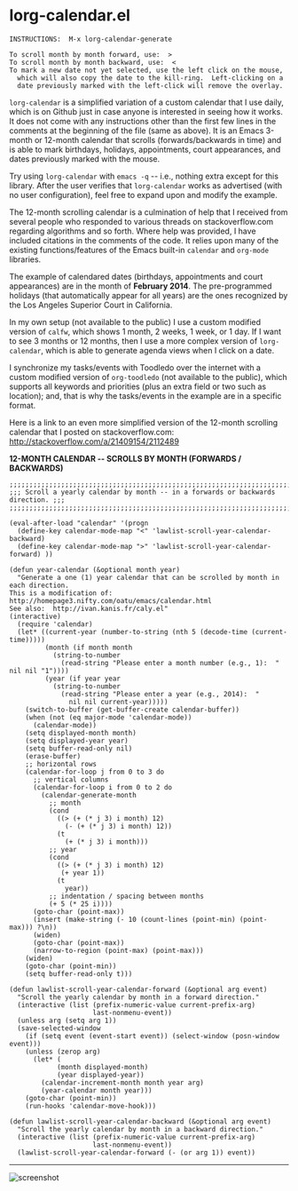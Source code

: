 lorg-calendar.el
================

    INSTRUCTIONS:  M-x lorg-calendar-generate

    To scroll month by month forward, use:  >
    To scroll month by month backward, use:  <
    To mark a new date not yet selected, use the left click on the mouse,
      which will also copy the date to the kill-ring.  Left-clicking on a
      date previously marked with the left-click will remove the overlay.

`lorg-calendar` is a simplified variation of a custom calendar that I use daily, which is on Github just in case anyone is interested in seeing how it works.  It does not come with any instructions other than the first few lines in the comments at the beginning of the file (same as above).  It is an Emacs 3-month or 12-month calendar that scrolls (forwards/backwards in time) and is able to mark birthdays, holidays, appointments, court appearances, and dates previously marked with the mouse.

Try using `lorg-calendar` with `emacs -q` -- i.e., nothing extra except for this library.  After the user verifies that `lorg-calendar` works as advertised (with no user configuration), feel free to expand upon and modify the example.

The 12-month scrolling calendar is a culmination of help that I received from several people who responded to various threads on stackoverflow.com regarding algorithms and so forth.  Where help was provided, I have included citations in the comments of the code.  It relies upon many of the existing functions/features of the Emacs built-in `calendar` and `org-mode` libraries.

The example of calendared dates (birthdays, appointments and court appearances) are in the month of **February 2014**.  The pre-programmed holidays (that automatically appear for all years) are the ones recognized by the Los Angeles Superior Court in California.

In my own setup (not available to the public) I use a custom modified version of `calfw`, which shows 1 month, 2 weeks, 1 week, or 1 day.  If I want to see 3 months or 12 months, then I use a more complex version of `lorg-calendar`, which is able to generate agenda views when I click on a date.

I synchronize my tasks/events with Toodledo over the internet with a custom modified version of `org-toodledo` (not available to the public), which supports all keywords and priorities (plus an extra field or two such as location); and, that is why the tasks/events in the example are in a specific format.

Here is a link to an even more simplified version of the 12-month scrolling calendar that I posted on stackoverflow.com:  http://stackoverflow.com/a/21409154/2112489

**12-MONTH CALENDAR -- SCROLLS BY MONTH (FORWARDS / BACKWARDS)**

    ;;;;;;;;;;;;;;;;;;;;;;;;;;;;;;;;;;;;;;;;;;;;;;;;;;;;;;;;;;;;;;;;;;;;;;;;;;;;;;;;;;
    ;;; Scroll a yearly calendar by month -- in a forwards or backwards direction. ;;;
    ;;;;;;;;;;;;;;;;;;;;;;;;;;;;;;;;;;;;;;;;;;;;;;;;;;;;;;;;;;;;;;;;;;;;;;;;;;;;;;;;;;

    (eval-after-load "calendar" '(progn
      (define-key calendar-mode-map "<" 'lawlist-scroll-year-calendar-backward)
      (define-key calendar-mode-map ">" 'lawlist-scroll-year-calendar-forward) ))

    (defun year-calendar (&optional month year)
      "Generate a one (1) year calendar that can be scrolled by month in each direction.
    This is a modification of:  http://homepage3.nifty.com/oatu/emacs/calendar.html
    See also:  http://ivan.kanis.fr/caly.el"
    (interactive)
      (require 'calendar)
      (let* ((current-year (number-to-string (nth 5 (decode-time (current-time)))))
             (month (if month month
               (string-to-number
                 (read-string "Please enter a month number (e.g., 1):  " nil nil "1"))))
             (year (if year year
               (string-to-number
                 (read-string "Please enter a year (e.g., 2014):  "
                   nil nil current-year)))))
        (switch-to-buffer (get-buffer-create calendar-buffer))
        (when (not (eq major-mode 'calendar-mode))
          (calendar-mode))
        (setq displayed-month month)
        (setq displayed-year year)
        (setq buffer-read-only nil)
        (erase-buffer)
        ;; horizontal rows
        (calendar-for-loop j from 0 to 3 do
          ;; vertical columns
          (calendar-for-loop i from 0 to 2 do
            (calendar-generate-month
              ;; month
              (cond
                ((> (+ (* j 3) i month) 12)
                  (- (+ (* j 3) i month) 12))
                (t
                  (+ (* j 3) i month)))
              ;; year
              (cond
                ((> (+ (* j 3) i month) 12)
                 (+ year 1))
                (t
                  year))
              ;; indentation / spacing between months
              (+ 5 (* 25 i))))
          (goto-char (point-max))
          (insert (make-string (- 10 (count-lines (point-min) (point-max))) ?\n))
          (widen)
          (goto-char (point-max))
          (narrow-to-region (point-max) (point-max)))
        (widen)
        (goto-char (point-min))
        (setq buffer-read-only t)))

    (defun lawlist-scroll-year-calendar-forward (&optional arg event)
      "Scroll the yearly calendar by month in a forward direction."
      (interactive (list (prefix-numeric-value current-prefix-arg)
                         last-nonmenu-event))
      (unless arg (setq arg 1))
      (save-selected-window
        (if (setq event (event-start event)) (select-window (posn-window event)))
        (unless (zerop arg)
          (let* (
                (month displayed-month)
                (year displayed-year))
            (calendar-increment-month month year arg)
            (year-calendar month year)))
        (goto-char (point-min))
        (run-hooks 'calendar-move-hook)))

    (defun lawlist-scroll-year-calendar-backward (&optional arg event)
      "Scroll the yearly calendar by month in a backward direction."
      (interactive (list (prefix-numeric-value current-prefix-arg)
                         last-nonmenu-event))
      (lawlist-scroll-year-calendar-forward (- (or arg 1)) event))
___

![screenshot](https://www.lawlist.com/images/calendar_example.png)